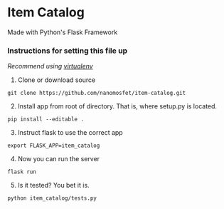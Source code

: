 # Item Catalog
Made with Python's Flask Framework
### Instructions for setting this file up

*Recommend using [virtualenv](https://virtualenv.pypa.io)*

1. Clone or download source
```
git clone https://github.com/nanomosfet/item-catalog.git
```
2. Install app from root of directory. That is, where setup.py is located.
```
pip install --editable .
```
3. Instruct flask to use the correct app
```
export FLASK_APP=item_catalog
```
4. Now you can run the server
```
flask run
```
5. Is it tested? You bet it is.
```
python item_catalog/tests.py
```
